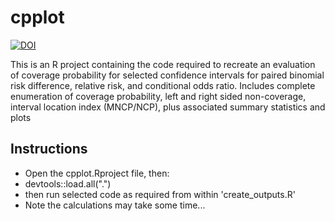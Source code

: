 # cpplot
<!-- badges: start -->
[![DOI](https://zenodo.org/badge/DOI/10.5281/zenodo.14878775.svg)](https://doi.org/10.5281/zenodo.14878775)
<!-- badges: end -->

This is an R project containing the code required to recreate an evaluation of 
coverage probability for selected confidence intervals for paired binomial 
risk difference, relative risk, and conditional odds ratio.
Includes complete enumeration of coverage probability, left and right sided 
non-coverage, interval location index (MNCP/NCP), plus associated summary statistics
and plots
## Instructions
- Open the cpplot.Rproject file, then:
- devtools::load.all(".")
- then run selected code as required from within 'create_outputs.R'
- Note the calculations may take some time...

